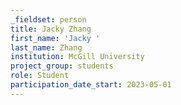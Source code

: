 ```yaml
---
_fieldset: person
title: Jacky Zhang
first_name: 'Jacky '
last_name: Zhang
institution: McGill University
project_group: students
role: Student
participation_date_start: 2023-05-01
---
```

